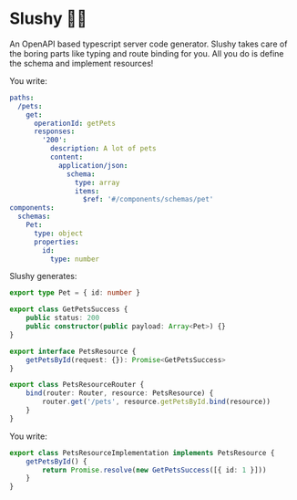 # Slushy 🍦🍭
An OpenAPI based typescript server code generator. Slushy takes care of the boring parts like typing and route binding for you. All you do is define the schema and implement resources!

You write:
```yaml
paths:
  /pets:
    get:
      operationId: getPets
      responses:
        '200':
          description: A lot of pets
          content:
            application/json:
              schema:
                type: array
                items:
                  $ref: '#/components/schemas/pet'
components:
  schemas:
    Pet:
      type: object
      properties:
        id:
          type: number
```

Slushy generates:
```ts
export type Pet = { id: number }

export class GetPetsSuccess {
    public status: 200
    public constructor(public payload: Array<Pet>) {}
}

export interface PetsResource {
    getPetsById(request: {}): Promise<GetPetsSuccess>
}

export class PetsResourceRouter {
    bind(router: Router, resource: PetsResource) {
        router.get('/pets', resource.getPetsById.bind(resource))
    }
}
```

You write:
```ts
export class PetsResourceImplementation implements PetsResource {
    getPetsById() {
        return Promise.resolve(new GetPetsSuccess([{ id: 1 }]))
    }
}
```